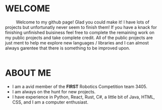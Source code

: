 # WELCOME
&nbsp;&nbsp;&nbsp;&nbsp;&nbsp;&nbsp;&nbsp;&nbsp;&nbsp;Welcome to my github page! Glad you could make it! I have lots of projects but unfortunatly never seem to finish them! If you have a knack for finishing unfinished buisiness feel free to complete the remaining work on my public projects and take complete credit. All of the public projects are just ment to help me explore new languages / libraries and I can almost always garentee that there is something to be improved upon.
<br><br>
# ABOUT ME
* I am a avid member of the <b>FIRST</b> Robotics Competition team 3405.
* I am always on the hunt for new projects.
* I have experience in Python, React, Rust, C#, a little bit of Java, HTML, CSS, and I am a computer enthusiast.
